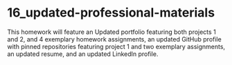 # 16_updated-professional-materials
This homework will feature an Updated portfolio featuring both projects 1 and 2, and 4 exemplary homework assignments, an updated GitHub profile with pinned repositories featuring project 1 and two exemplary assignments, an updated resume, and an updated LinkedIn profile.
